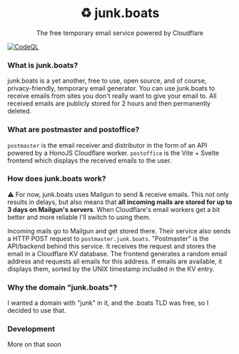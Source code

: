 <h1 align="center">♻️ junk.boats</h1>
<p align="center">The free temporary email service powered by Cloudflare</p>

[![CodeQL](https://github.com/berrysauce/junk.boats/actions/workflows/github-code-scanning/codeql/badge.svg)](https://github.com/berrysauce/junk.boats/actions/workflows/github-code-scanning/codeql)

### What is junk.boats?
junk.boats is a yet another, free to use, open source, and of course, privacy-friendly, temporary email generator. You can use junk.boats to receive emails from sites you don't really want to give your email to. All received emails are publicly stored for 2 hours and then permanently deleted.

### What are postmaster and postoffice?
`postmaster` is the email receiver and distributor in the form of an API powered by a HonoJS Cloudflare worker. `postoffice` is the Vite + Svelte frontend which displays the received emails to the user.

### How does junk.boats work?
⚠️ For now, junk.boats uses Mailgun to send & receive emails. This not only results in delays, but also means that **all incoming mails are stored for up to 3 days on Mailgun's servers**. When Cloudflare's email workers get a bit better and more reliable I'll switch to using them.

Incoming mails go to Mailgun and get stored there. Their service also sends a HTTP POST request to `postmaster.junk.boats`. "Postmaster" is the API/backend behind this service. It receives the request and stores the email in a Cloudflare KV database. The frontend generates a random email address and requests all emails for this address. If emails are available, it displays them, sorted by the UNIX timestamp included in the KV entry.

### Why the domain "junk.boats"?
I wanted a domain with "junk" in it, and the .boats TLD was free, so I decided to use that.

### Development
More on that soon
